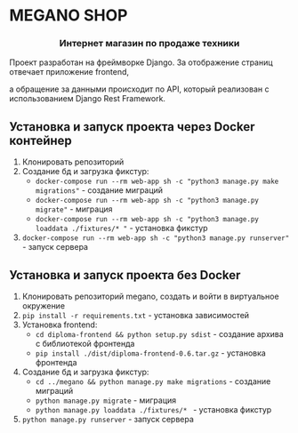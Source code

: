 # MEGANO SHOP

<h3 align="center">Интернет магазин по продаже техники
</h3>
Проект разработан на фреймворке Django. За отображение страниц отвечает приложение frontend, 

а обращение за данными происходит по API, который реализован с использованием Django Rest Framework.

## Установка и запуск проекта через Docker контейнер
1. Клонировать репозиторий
2. Создание бд и загрузка фикстур:
    * `docker-compose run --rm web-app sh -c "python3 manage.py make migrations"` - создание миграций
    * `docker-compose run --rm web-app sh -c "python3 manage.py migrate"` - миграция 
    * `docker-compose run --rm web-app sh -c "python3 manage.py loaddata ./fixtures/* "` - установка фикстур
5. `docker-compose run --rm web-app sh -c "python3 manage.py runserver"` - запуск сервера

## Установка и запуск проекта без Docker
1. Клонировать репозиторий megano, создать и войти в виртуальное окружение
2. `pip install -r requirements.txt` - установка зависимостей
3. Установка frontend:
    * `cd diploma-frontend && python setup.py sdist` - создание архива с библиотекой фронтенда
    * `pip install ./dist/diploma-frontend-0.6.tar.gz` - установка фронтенда
4. Создание бд и загрузка фикстур:
    * `cd ../megano && python manage.py make migrations` - создание миграций
    * `python manage.py migrate` - миграция 
    * `python manage.py loaddata ./fixtures/* ` - установка фикстур
5. `python manage.py runserver` - запуск сервера
